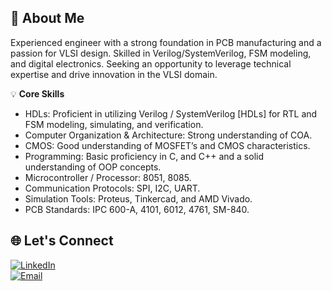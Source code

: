 ## 🌟 About Me  
Experienced engineer with a strong foundation in PCB manufacturing and a passion for VLSI design. Skilled in Verilog/SystemVerilog, FSM modeling, and digital electronics. Seeking an opportunity to leverage technical expertise and drive innovation in the VLSI domain.

💡 **Core Skills**  
- HDLs: Proficient in utilizing Verilog / SystemVerilog [HDLs] for RTL and FSM modeling, simulating, and verification.
- Computer Organization & Architecture: Strong understanding of COA.
- CMOS: Good understanding of MOSFET’s and CMOS characteristics.
- Programming: Basic proficiency in C, and C++ and a solid understanding of OOP concepts.
- Microcontroller / Processor: 8051, 8085.
- Communication Protocols: SPI, I2C, UART.
- Simulation Tools: Proteus, Tinkercad, and AMD Vivado.
- PCB Standards: IPC 600-A, 4101, 6012, 4761, SM-840.


## 🌐 Let's Connect  

[![LinkedIn](https://img.shields.io/badge/LinkedIn-Connect-blue?style=for-the-badge&logo=linkedin)](https://www.linkedin.com/in/aathreyatnnithish)  
[![Email](https://img.shields.io/badge/Email-Send%20Me%20a%20Message-red?style=for-the-badge&logo=gmail)](mailto:nithishaathreyatn@gmail.com)  


